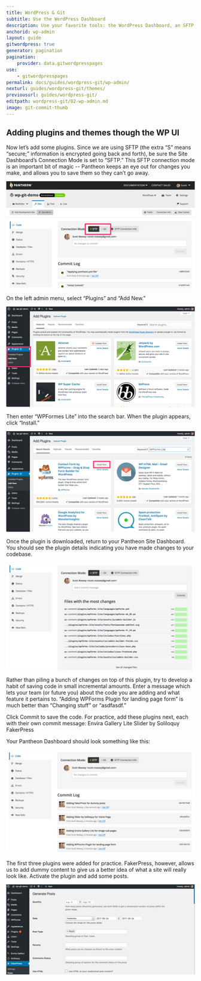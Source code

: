 ```yaml
---
title: WordPress & Git
subtitle: Use the WordPress Dashboard
description: Use your favorite tools: the WordPress Dashboard, an SFTP client, and your text editor of choice to work quickly, safely and easily on the cloud.
anchorid: wp-admin
layout: guide
gitwordpress: true
generator: pagination
pagination:
    provider: data.gitwordpresspages
use:
    - gitwordpresspages
permalink: docs/guides/wordpress-git/wp-admin/
nexturl: guides/wordpress-git/themes/
previousurl: guides/wordpress-git/
editpath: wordpress-git/02-wp-admin.md
image: git-commit-thumb
---
```

## Adding plugins and themes though the WP UI

Now let’s add some plugins. Since we are using SFTP (the extra “S” means “secure;” information is encrypted going back and forth), be sure the Site Dashboard’s Connection Mode is set to “SFTP.” This SFTP connection mode is an important bit of magic -- Pantheon keeps an eye out for changes you make, and allows you to save them so they can’t go away.

![Enable SFTP Mode](/source/docs/assets/images/guides/git-wordpress/sftp-mode.png)

On the left admin menu, select “Plugins” and “Add New.”

![Add new plugin](/source/docs/assets/images/guides/git-wordpress/add-new-plugin.png)

Then enter “WPFormes Lite” into the search bar. When the plugin appears, click “Install.”

![Install WP-Forms plugin](/source/docs/assets/images/guides/git-wordpress/install-wp-forms.png)

Once the plugin is downloaded, return to your Pantheon Site Dashboard. You should see the plugin details indicating you have made changes to your codebase.

![View WP-Forms files](/source/docs/assets/images/guides/git-wordpress/view-wp-forms.png)

Rather than piling a bunch of changes on top of this plugin, try to develop a habit of saving code in small incremental amounts. Enter a message which lets your team (or future you) about the code you are adding and what feature it pertains to. “Adding WPForms Plugin for landing page form” is much better than “Changing stuff” or “asdfasdf.”

Click Commit to save the code. For practice, add these plugins next, each with their own commit message:
Envira Gallery Lite
Slider by Soliloquy
FakerPress

Your Pantheon Dashboard should look something like this:

![Several Plugins Added](/source/docs/assets/images/guides/git-wordpress/several-plugins-added.png)

The first three plugins were added for practice. FakerPress, however, allows us to add dummy content to give us a better idea of what a site will really look like. Activate the plugin and add some posts.

![Added FakerPress Plugin](/source/docs/assets/images/guides/git-wordpress/fakerpress.png)
